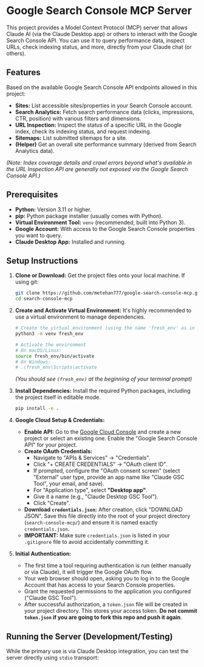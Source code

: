 # Google Search Console MCP Server

This project provides a Model Context Protocol (MCP) server that allows Claude AI (via the Claude Desktop app) or others to interact with the Google Search Console API. You can use it to query performance data, inspect URLs, check indexing status, and more, directly from your Claude chat (or others).

## Features

Based on the available Google Search Console API endpoints allowed in this project:

*   **Sites:** List accessible sites/properties in your Search Console account.
*   **Search Analytics:** Fetch search performance data (clicks, impressions, CTR, position) with various filters and dimensions.
*   **URL Inspection:** Inspect the status of a specific URL in the Google index, check its indexing status, and request indexing.
*   **Sitemaps:** List submitted sitemaps for a site.
*   **(Helper)** Get an overall site performance summary (derived from Search Analytics data).

*(Note: Index coverage details and crawl errors beyond what's available in the URL Inspection API are generally not exposed via the Google Search Console API.)*

## Prerequisites

*   **Python:** Version 3.11 or higher.
*   **pip:** Python package installer (usually comes with Python).
*   **Virtual Environment Tool:** `venv` (recommended, built into Python 3).
*   **Google Account:** With access to the Google Search Console properties you want to query.
*   **Claude Desktop App:** Installed and running.

## Setup Instructions

1.  **Clone or Download:**
    Get the project files onto your local machine. If using git:
    ```bash
    git clone https://github.com/metehan777/google-search-console-mcp.git
    cd search-console-mcp
    ```

2.  **Create and Activate Virtual Environment:**
    It's highly recommended to use a virtual environment to manage dependencies.
    ```bash
    # Create the virtual environment (using the name 'fresh_env' as in previous steps)
    python3 -m venv fresh_env

    # Activate the environment
    # On macOS/Linux:
    source fresh_env/bin/activate
    # On Windows:
    # .\fresh_env\Scripts\activate
    ```
    *(You should see `(fresh_env)` at the beginning of your terminal prompt)*

3.  **Install Dependencies:**
    Install the required Python packages, including the project itself in editable mode.
    ```bash
    pip install -e .
    ```

4.  **Google Cloud Setup & Credentials:**
    *   **Enable API:** Go to the [Google Cloud Console](https://console.cloud.google.com/) and create a new project or select an existing one. Enable the "Google Search Console API" for your project.
    *   **Create OAuth Credentials:**
        *   Navigate to "APIs & Services" -> "Credentials".
        *   Click "+ CREATE CREDENTIALS" -> "OAuth client ID".
        *   If prompted, configure the "OAuth consent screen" (select "External" user type, provide an app name like "Claude GSC Tool", your email, and save).
        *   For "Application type", select **"Desktop app"**.
        *   Give it a name (e.g., "Claude Desktop GSC Tool").
        *   Click "Create".
    *   **Download `credentials.json`:** After creation, click "DOWNLOAD JSON". Save this file directly into the root of your project directory (`search-console-mcp/`) and ensure it is named exactly `credentials.json`.
    *   **IMPORTANT:** Make sure `credentials.json` is listed in your `.gitignore` file to avoid accidentally committing it.

5.  **Initial Authentication:**
    *   The first time a tool requiring authentication is run (either manually or via Claude), it will trigger the Google OAuth flow.
    *   Your web browser should open, asking you to log in to the Google Account that has access to your Search Console properties.
    *   Grant the requested permissions to the application you configured ("Claude GSC Tool").
    *   After successful authorization, a `token.json` file will be created in your project directory. This stores your access token. **Do not commit `token.json` if you are going to fork this repo and push it again**.

## Running the Server (Development/Testing)

While the primary use is via Claude Desktop integration, you can test the server directly using `stdio` transport:
